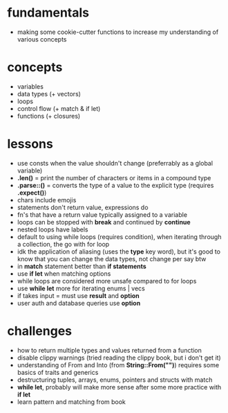 # fundamentals
- making some cookie-cutter functions to increase my understanding of various concepts

# concepts
- variables
- data types (+ vectors)
- loops
- control flow (+ match & if let)
- functions (+ closures)

# lessons
- use consts when the value shouldn't change (preferrably as a global variable)
- **.len()** = print the number of characters or items in a compound type
- **.parse::<u8>()** = converts the type of a value to the explicit type (requires **.expect()**)
- chars include emojis
- statements don't return value, expressions do
- fn's that have a return value typically assigned to a variable
- loops can be stopped with **break** and continued by **continue**
- nested loops have labels
- default to using while loops (requires condition), when iterating through a collection, the go with for loop
- idk the application of aliasing (uses the **type** key word), but it's good to know that you can change the data types, not change per say btw
- in **match** statement better than **if statements**
- use **if let** when matching options
- while loops are considered more unsafe compared to for loops
- use **while let** more for iterating enums | vecs
- if takes input = must use **result** and **option**
- user auth and database queries use **option**

# challenges
- how to return multiple types and values returned from a function
- disable clippy warnings (tried reading the clippy book, but i don't get it)
- understanding of From and Into (from **String::From("")**) requires some basics of traits and generics
- destructuring tuples, arrays, enums, pointers and structs with match
- **while let**, probably will make more sense after some more practice with **if let**
- learn pattern and matching from book
